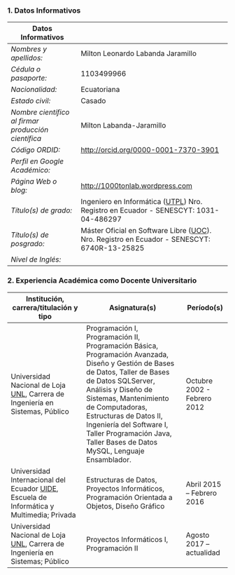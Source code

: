 ### 1. Datos Informativos
|Datos Informativos||
---------------------- | ---------------------
*Nombres y apellidos:* | Milton Leonardo Labanda Jaramillo
*Cédula o pasaporte:* | 1103499966
*Nacionalidad:* | Ecuatoriana
*Estado civil:* | Casado
*Nombre científico al firmar producción científica* | Milton Labanda-Jaramillo
*Código ORDID:* | http://orcid.org/0000-0001-7370-3901
*Perfil en Google Académico:* | 
*Página Web o blog:* | http://1000tonlab.wordpress.com
*Título(s) de grado:* | Ingeniero en Informática ([UTPL](http://www.utpl.edu.ec)) Nro. Registro en Ecuador - SENESCYT: 1031-04-486297
*Título(s) de posgrado:* | Máster Oficial en Software Libre ([UOC](http://www.uoc.edu)). Nro. Registro en Ecuador - SENESCYT: 6740R-13-25825
*Nivel de Inglés:* | 

### 2. Experiencia Académica como Docente Universitario 

Institución, carrera/titulación y tipo | Asignatura(s) | Período(s)
----------------------|-------------------|---------------------
Universidad Nacional de Loja [UNL](http:///www.unl.edu.ec), Carrera de Ingeniería en Sistemas, Público|Programación I, Programación II, Programación Básica, Programación Avanzada, Diseño y Gestión de Bases de Datos, Taller de Bases de Datos SQLServer, Análisis y Diseño de Sistemas, Mantenimiento de Computadoras, Estructuras de Datos II, Ingeniería del Software I, Taller Programación Java, Taller Bases de Datos MySQL, Lenguaje Ensamblador.|Octubre 2002 - Febrero 2012
Universidad Internacional del Ecuador [UIDE](http://www.uide.edu), Escuela de Informática y Multimedia; Privada|Estructuras de Datos, Proyectos Informáticos, Programación Orientada a Objetos, Diseño Gráfico|Abril 2015 – Febrero 2016
Universidad Nacional de Loja [UNL](http:///www.unl.edu.ec), Carrera de Ingeniería en Sistemas; Público|Proyectos Informáticos I, Programación II|Agosto 2017 – actualidad
